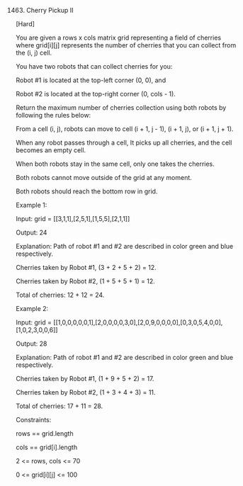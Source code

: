 1463. Cherry Pickup II

[Hard]

You are given a rows x cols matrix grid representing a field of cherries where grid[i][j] represents the number of cherries that you can collect from the (i, j) cell.

You have two robots that can collect cherries for you:

Robot #1 is located at the top-left corner (0, 0), and

Robot #2 is located at the top-right corner (0, cols - 1).

Return the maximum number of cherries collection using both robots by following the rules below:

From a cell (i, j), robots can move to cell (i + 1, j - 1), (i + 1, j), or (i + 1, j + 1).

When any robot passes through a cell, It picks up all cherries, and the cell becomes an empty cell.

When both robots stay in the same cell, only one takes the cherries.

Both robots cannot move outside of the grid at any moment.

Both robots should reach the bottom row in grid.
 
Example 1:

Input: grid = [[3,1,1],[2,5,1],[1,5,5],[2,1,1]]

Output: 24

Explanation: Path of robot #1 and #2 are described in color green and blue respectively.

Cherries taken by Robot #1, (3 + 2 + 5 + 2) = 12.

Cherries taken by Robot #2, (1 + 5 + 5 + 1) = 12.

Total of cherries: 12 + 12 = 24.

Example 2:

Input: grid = [[1,0,0,0,0,0,1],[2,0,0,0,0,3,0],[2,0,9,0,0,0,0],[0,3,0,5,4,0,0],[1,0,2,3,0,0,6]]

Output: 28

Explanation: Path of robot #1 and #2 are described in color green and blue respectively.

Cherries taken by Robot #1, (1 + 9 + 5 + 2) = 17.

Cherries taken by Robot #2, (1 + 3 + 4 + 3) = 11.

Total of cherries: 17 + 11 = 28.
 

Constraints:

rows == grid.length

cols == grid[i].length

2 <= rows, cols <= 70

0 <= grid[i][j] <= 100